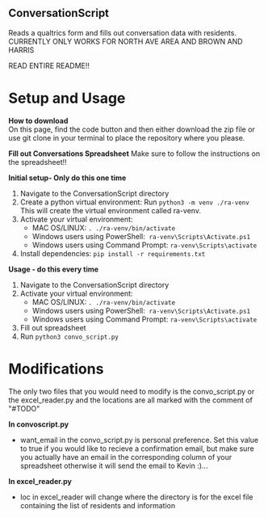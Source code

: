 ## ConversationScript
Reads a qualtrics form and fills out conversation data with residents.
CURRENTLY ONLY WORKS FOR NORTH AVE AREA AND BROWN AND HARRIS

READ ENTIRE README!!

# Setup and Usage

**How to download**  
On this page, find the code button and then either download the zip file or use git clone in your terminal to place the repository where you please.

**Fill out Conversations Spreadsheet**
Make sure to follow the instructions on the spreadsheet!!

**Initial setup- Only do this one time**  
1. Navigate to the ConversationScript directory
2. Create a python virtual environment: Run `python3 -m venv ./ra-venv` This will create the virtual environment called ra-venv.
2. Activate your virtual environment: 
    - MAC OS/LINUX: `. ./ra-venv/bin/activate` 
    - Windows users using PowerShell:  `ra-venv\Scripts\Activate.ps1`
    - Windows users using Command Prompt: `ra-venv\Scripts\activate`
4. Install dependencies: `pip install -r requirements.txt`

**Usage - do this every time**  
1. Navigate to the ConversationScript directory
2. Activate your virtual environment: 
    - MAC OS/LINUX: `. ./ra-venv/bin/activate`
    - Windows users using PowerShell:  `ra-venv\Scripts\Activate.ps1`
    - Windows users using Command Prompt: `ra-venv\Scripts\activate`
3. Fill out spreadsheet
4. Run `python3 convo_script.py`

# Modifications
The only two files that you would need to modify is the convo_script.py or
the excel_reader.py and the locations are all marked with the comment of "#TODO"

**In convoscript.py**  
- want_email in the convo_script.py is personal preference. Set this value to true if you would like to recieve a confirmation email, but make sure you actually have an email in the corresponding column of your spreadsheet otherwise it will send the email to Kevin :)...

**In excel_reader.py**  
- loc in excel_reader will change where the directory is for the excel file containing the list of residents and information


